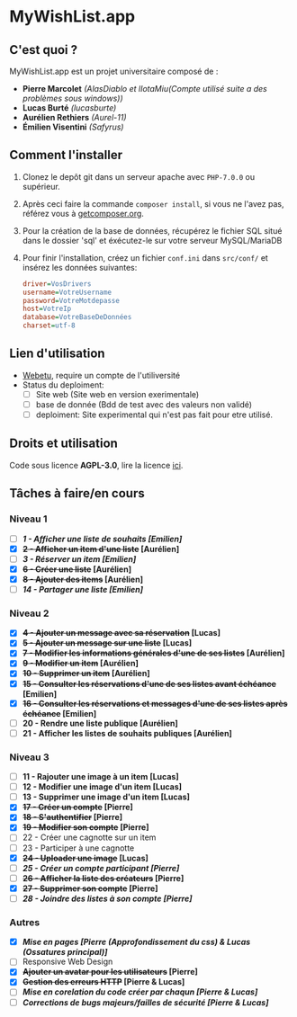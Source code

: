 # MyWishList.app

## C'est quoi ?

MyWishList.app est un projet universitaire composé de :
+ **Pierre Marcolet** *(AlasDiablo et lIotaMiu(Compte utilisé suite a des problèmes sous windows))*
+ **Lucas Burté** *(lucasburte)*
+ **Aurélien Rethiers** *(Aurel-11)*
+ **Émilien Visentini** *(Safyrus)*

## Comment l'installer

1) Clonez le depôt git dans un serveur apache avec `PHP-7.0.0` ou supérieur.

2) Après ceci faire la commande `composer install`, si vous ne l'avez pas, référez vous à [getcomposer.org](https://getcomposer.org/).

3) Pour la création de la base de données, récupérez le fichier SQL situé dans le dossier 'sql' et éxécutez-le sur votre serveur MySQL/MariaDB

4) Pour finir l'installation, créez un fichier `conf.ini` dans `src/conf/` et insérez les données suivantes:
    ```ini
    driver=VosDrivers
    username=VotreUsername
    password=VotreMotdepasse
    host=VotreIp
    database=VotreBaseDeDonnées
    charset=utf-8
    ```

## Lien d'utilisation

+ [Webetu](https://bit.ly/2QSRep8), require un compte de l'utiliversité
+ Status du deploiment:
    + [ ] Site web (Site web en version exerimentale)
    + [ ] base de donnée (Bdd de test avec des valeurs non validé)
    + [ ] deploiment: Site experimental qui n'est pas fait pour etre utilisé.

## Droits et utilisation

Code sous licence **AGPL-3.0**, lire la licence [ici](https://github.com/AlasDiablo/php-project-2019/blob/master/LICENSE).

## Tâches à faire/en cours

### Niveau 1

+ [ ] ***1 - Afficher une liste de souhaits [Emilien]***
+ [x] **~~2 - Afficher un item d'une liste~~ [Aurélien]**
+ [ ] ***3 - Réserver un item [Emilien]***
+ [x] **~~6 - Créer une liste~~ [Aurélien]**
+ [x] **~~8 - Ajouter des items~~ [Aurélien]**
+ [ ] ***14 - Partager une liste [Emilien]***

### Niveau 2

+ [x] **~~4 - Ajouter un message avec sa réservation~~ [Lucas]**
+ [x] **~~5 - Ajouter un message sur une liste~~ [Lucas]**
+ [x] **~~7 - Modifier les informations générales d'une de ses listes~~ [Aurélien]**
+ [x] **~~9 - Modifier un item~~ [Aurélien]**
+ [x] **~~10 - Supprimer un item~~ [Aurélien]**
+ [x] **~~15 - Consulter les réservations d'une de ses listes avant échéance~~ [Emilien]**
+ [X] **~~16 - Consulter les réservations et messages d'une de ses listes après échéance~~ [Emilien]**
+ [ ] **20 - Rendre une liste publique [Aurélien]**
+ [ ] **21 - Afficher les listes de souhaits publiques [Aurélien]**

### Niveau 3

+ [ ] **11 - Rajouter une image à un item [Lucas]**
+ [ ] **12 - Modifier une image d'un item [Lucas]**
+ [ ] **13 - Supprimer une image d'un item [Lucas]**
+ [x] **~~17 - Créer un compte~~ [Pierre]**
+ [x] **~~18 - S'authentifier~~ [Pierre]**
+ [x] **~~19 - Modifier son compte~~ [Pierre]**
+ [ ] 22 - Créer une cagnotte sur un item
+ [ ] 23 - Participer à une cagnotte
+ [x] **~~24 - Uploader une image~~ [Lucas]**
+ [ ] ***25 - Créer un compte participant  [Pierre]***
+ [ ] **~~26 - Afficher la liste des créateurs~~  [Pierre]**
+ [x] **~~27 - Supprimer son compte~~ [Pierre]**
+ [ ] ***28 - Joindre des listes à son compte  [Pierre]***

### Autres

+ [x] ***Mise en pages [Pierre (Approfondissement du css) & Lucas (Ossatures principal)]***
+ [ ] Responsive Web Design
+ [x] **~~Ajouter un avatar pour les utilisateurs~~ [Pierre]**
+ [x] **~~Gestion des erreurs HTTP~~ [Pierre & Lucas]**
+ [ ] ***Mise en corelation du code créer par chaqun [Pierre & Lucas]***
+ [ ] ***Corrections de bugs majeurs/failles de sécurité [Pierre & Lucas]***
